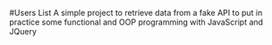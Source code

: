 #Users List
A simple project to retrieve data from a fake API to put in practice some functional and OOP programming with JavaScript and JQuery
